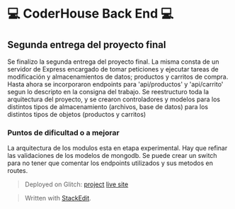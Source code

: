 
 # 💻 CoderHouse Back End 💻 # 

## Segunda entrega del proyecto final ##

Se finalizo la segunda entrega del proyecto final. La misma consta de un servidor de Express encargado de tomar peticiones y ejecutar tareas de modificación y almacenamientos de datos; productos y carritos de compra. 
Hasta ahora se incorporaron endpoints para 'api/productos' y 'api/carrito' segun lo descripto en la consigna del trabajo.
Se reestructuro toda la arquitectura del proyecto, y se crearon controladores y modelos para los distintos tipos de almacenamiento (archivos, base de datos) para los distintos tipos de objetos (productos y carritos) 

### Puntos de dificultad o a mejorar ###
La arquitectura de los modulos esta en etapa experimental. Hay que refinar las validaciones de los modelos de mongodb. Se puede crear un switch para no tener que comentar los endpoints utilizados y sus metodos en routes.

> Deployed on Glitch: [project](https://glitch.com/edit/#!/twilight-lizard-hook/) [live site](https://twilight-lizard-hook.glitch.me/)

> Written with [StackEdit](https://stackedit.io/).